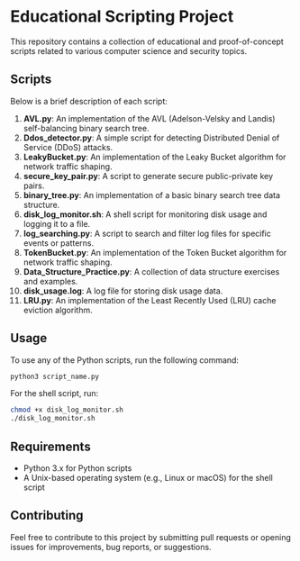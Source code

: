 # Educational Scripting Project

This repository contains a collection of educational and proof-of-concept scripts related to various computer science and security topics.

## Scripts

Below is a brief description of each script:

1. **AVL.py**: An implementation of the AVL (Adelson-Velsky and Landis) self-balancing binary search tree.
2. **Ddos_detector.py**: A simple script for detecting Distributed Denial of Service (DDoS) attacks.
3. **LeakyBucket.py**: An implementation of the Leaky Bucket algorithm for network traffic shaping.
4. **secure_key_pair.py**: A script to generate secure public-private key pairs.
5. **binary_tree.py**: An implementation of a basic binary search tree data structure.
6. **disk_log_monitor.sh**: A shell script for monitoring disk usage and logging it to a file.
7. **log_searching.py**: A script to search and filter log files for specific events or patterns.
8. **TokenBucket.py**: An implementation of the Token Bucket algorithm for network traffic shaping.
9. **Data_Structure_Practice.py**: A collection of data structure exercises and examples.
10. **disk_usage.log**: A log file for storing disk usage data.
11. **LRU.py**: An implementation of the Least Recently Used (LRU) cache eviction algorithm.

## Usage

To use any of the Python scripts, run the following command:

```bash
python3 script_name.py
```

For the shell script, run:
```bash
chmod +x disk_log_monitor.sh
./disk_log_monitor.sh
``` 

## Requirements
* Python 3.x for Python scripts
* A Unix-based operating system (e.g., Linux or macOS) for the shell script

## Contributing
Feel free to contribute to this project by submitting pull requests or opening issues for improvements, bug reports, or suggestions.